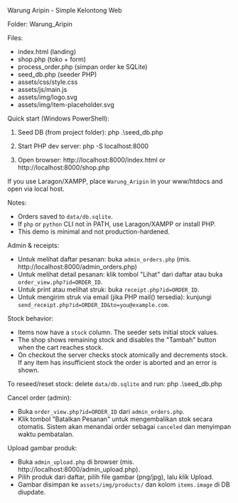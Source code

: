 Warung Aripin - Simple Kelontong Web

Folder: Warung_Aripin

Files:

- index.html (landing)
- shop.php (toko + form)
- process_order.php (simpan order ke SQLite)
- seed_db.php (seeder PHP)
- assets/css/style.css
- assets/js/main.js
- assets/img/logo.svg
- assets/img/item-placeholder.svg

Quick start (Windows PowerShell):

1. Seed DB (from project folder):
   php .\seed_db.php

2. Start PHP dev server:
   php -S localhost:8000

3. Open browser: http://localhost:8000/index.html or http://localhost:8000/shop.php

If you use Laragon/XAMPP, place `Warung_Aripin` in your www/htdocs and open via local host.

Notes:

- Orders saved to `data/db.sqlite`.
- If `php` or `python` CLI not in PATH, use Laragon/XAMPP or install PHP.
- This demo is minimal and not production-hardened.

Admin & receipts:

- Untuk melihat daftar pesanan: buka `admin_orders.php` (mis. http://localhost:8000/admin_orders.php)
- Untuk melihat detail pesanan: klik tombol "Lihat" dari daftar atau buka `order_view.php?id=ORDER_ID`.
- Untuk print atau melihat struk: buka `receipt.php?id=ORDER_ID`.
- Untuk mengirim struk via email (jika PHP mail() tersedia): kunjungi `send_receipt.php?id=ORDER_ID&to=you@example.com`.

Stock behavior:

- Items now have a `stock` column. The seeder sets initial stock values.
- The shop shows remaining stock and disables the "Tambah" button when the cart reaches stock.
- On checkout the server checks stock atomically and decrements stock. If any item has insufficient stock the order is aborted and an error is shown.

To reseed/reset stock: delete `data/db.sqlite` and run:
php .\seed_db.php

Cancel order (admin):

- Buka `order_view.php?id=ORDER_ID` dari `admin_orders.php`.
- Klik tombol "Batalkan Pesanan" untuk mengembalikan stok secara otomatis. Sistem akan menandai order sebagai `canceled` dan menyimpan waktu pembatalan.

Upload gambar produk:

- Buka `admin_upload.php` di browser (mis. http://localhost:8000/admin_upload.php).
- Pilih produk dari daftar, pilih file gambar (png/jpg), lalu klik Upload.
- Gambar disimpan ke `assets/img/products/` dan kolom `items.image` di DB diupdate.
